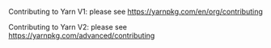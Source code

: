 Contributing to Yarn V1: please see https://yarnpkg.com/en/org/contributing

Contributing to Yarn V2: please see https://yarnpkg.com/advanced/contributing
